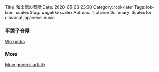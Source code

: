 Title: 和楽器の音階
Date: 2020-05-03 23:00
Category: look-later
Tags: lok-later, scales
Slug: wagakki-scales
Authors: Tiphaine
Summary: Scales for classical japanese music

### 平調子音階


[Wikipedia](https://en.wikipedia.org/wiki/Hiraj%C5%8Dshi_scale)

### More
[More general article](https://en.wikipedia.org/wiki/Japanese_musical_scales)
